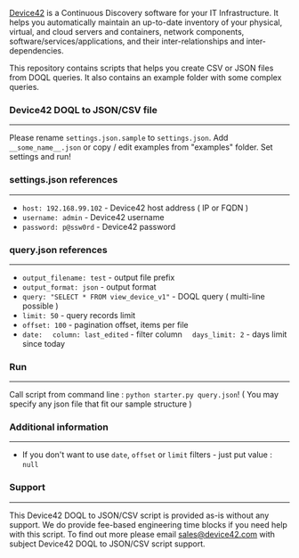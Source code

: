 [Device42](http://www.device42.com/) is a Continuous Discovery software for your IT Infrastructure. It helps you automatically maintain an up-to-date inventory of your physical, virtual, and cloud servers and containers, network components, software/services/applications, and their inter-relationships and inter-dependencies.


This repository contains scripts that helps you create CSV or JSON files from DOQL queries. It also contains an example folder with some complex queries.


### Device42 DOQL to JSON/CSV file
-----------------------------
Please rename `settings.json.sample` to `settings.json`.
Add `__some_name__.json` or copy / edit examples from "examples" folder.
Set settings and run!

### settings.json references
-----------------------------
* `host: 192.168.99.102` - Device42 host address ( IP or FQDN )
* `username: admin` - Device42 username
* `password: p@ssw0rd` - Device42 password 

### query.json references
-----------------------------
* `output_filename: test` - output file prefix
* `output_format: json` - output format
* `query: "SELECT * FROM view_device_v1"` - DOQL query ( multi-line possible )
* `limit: 50` - query records limit
* `offset: 100` - pagination offset, items per file
* `date:`
	`  column: last_edited` - filter column
	`  days_limit: 2` - days limit since today

### Run
-----------------------------
Call script from command line : `python starter.py query.json`! ( You may specify any json file that fit our sample structure )

### Additional information
-----------------------------
* If you don't want to use `date`, `offset` or `limit` filters  - just put value : `null`

### Support
-----------------------------
This Device42 DOQL to JSON/CSV script is provided as-is without any support. We do provide fee-based engineering time blocks if you need help with this script.  To find out more please email sales@device42.com with subject Device42 DOQL to JSON/CSV script support.

